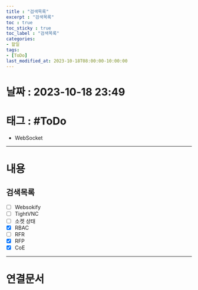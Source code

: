 ```yaml
---
title : "검색목록"
excerpt : "검색목록"
toc : true
toc_sticky : true
toc_label : "검색목록"
categories:
- 할일
tags:
- [ToDo]
last_modified_at: 2023-10-18T08:00:00-10:00:00
---
```


# 날짜 : 2023-10-18 23:49

# 태그 : #ToDo
- WebSocket

---

# 내용

## 검색목록
- [ ] Websokify
- [ ] TightVNC
- [ ] 소켓 상태
- [x] RBAC
- [ ] RFR
- [x] RFP
- [x] CoE

---

# 연결문서
